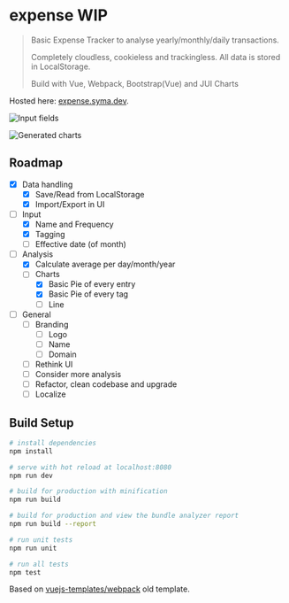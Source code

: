# expense WIP

> Basic Expense Tracker to analyse yearly/monthly/daily transactions.
>
> Completely cloudless, cookieless and trackingless. All data is stored in LocalStorage.
>
> Build with Vue, Webpack, Bootstrap(Vue) and JUI Charts

Hosted here: [expense.syma.dev](https://expense.syma.dev).

![Input fields][input]

![Generated charts][charts]

## Roadmap
- [x] Data handling
  - [x] Save/Read from LocalStorage
  - [x] Import/Export in UI
- [ ] Input
  - [x] Name and Frequency
  - [x] Tagging
  - [ ] Effective date (of month)
- [ ] Analysis
  - [x] Calculate average per day/month/year
  - [ ] Charts
    - [x] Basic Pie of every entry
    - [x] Basic Pie of every tag
    - [ ] Line
- [ ] General
  - [ ] Branding
    - [ ] Logo
    - [ ] Name
    - [ ] Domain
  - [ ] Rethink UI
  - [ ] Consider more analysis
  - [ ] Refactor, clean codebase and upgrade
  - [ ] Localize

## Build Setup

``` bash
# install dependencies
npm install

# serve with hot reload at localhost:8080
npm run dev

# build for production with minification
npm run build

# build for production and view the bundle analyzer report
npm run build --report

# run unit tests
npm run unit

# run all tests
npm test
```

Based on [vuejs-templates/webpack](https://github.com/vuejs-templates/webpack) old template.

[input]: https://expense.syma.dev/static/input.png "Input fields"
[charts]: https://expense.syma.dev/static/charts.png "Generated charts"
